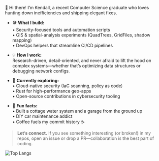 👋 Hi there! I’m Kendall, a recent Computer Science graduate who loves hunting down inefficiencies and shipping elegant fixes.

- 🛠️  **What I build:**  
  • Security-focused tools and automation scripts  
  • GIS & spatial-analysis experiments (QuadTrees, GridFiles, shadow mapping)  
  • DevOps helpers that streamline CI/CD pipelines  

- 💡  **How I work:**  
  Research-driven, detail-oriented, and never afraid to lift the hood on complex systems—whether that’s optimizing data structures or debugging network configs.

- 🌱  **Currently exploring:**  
  • Cloud-native security (IaC scanning, policy as code)  
  • Rust for high-performance geo-apps  
  • Open-source contributions in cybersecurity tooling

- 🚀  **Fun facts:**  
  • Built a cottage water system and a garage from the ground up  
  • DIY car maintenance addict  
  • Coffee fuels my commit history ☕

> **Let’s connect.** If you see something interesting (or broken!) in my repos, open an issue or drop a PR—collaboration is the best part of coding.


![Top Langs](https://github-readme-stats.vercel.app/api/top-langs/?username=Monzama&layout=compact&langs_count=8&theme=tokyonight)  
